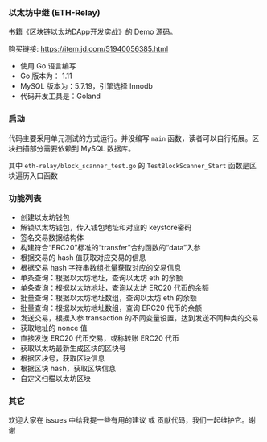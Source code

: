 ### 以太坊中继 (ETH-Relay)

书籍《区块链以太坊DApp开发实战》的 Demo 源码。

购买链接: https://item.jd.com/51940056385.html

* 使用 Go 语言编写
* Go 版本为： 1.11
* MySQL 版本为：5.7.19，引擎选择 Innodb
* 代码开发工具是：Goland

### 启动

代码主要采用单元测试的方式运行。并没编写 `main` 函数，读者可以自行拓展。区块扫描部分需要依赖到 MySQL 数据库。

其中 `eth-relay/block_scanner_test.go` 的 `TestBlockScanner_Start` 函数是区块遍历入口函数

### 功能列表

* 创建以太坊钱包
* 解锁以太坊钱包，传入钱包地址和对应的 keystore密码
* 签名交易数据结构体
* 构建符合“ERC20”标准的“transfer”合约函数的“data”入参
* 根据交易的 hash 值获取对应交易的信息
* 根据交易 hash 字符串数组批量获取对应的交易信息
* 单条查询：根据以太坊地址，查询以太坊 eth 的余额
* 单条查询：根据以太坊地址，查询以太坊 ERC20 代币的余额
* 批量查询：根据以太坊地址数组，查询以太坊 eth 的余额
* 批量查询：根据以太坊地址数组，查询 ERC20 代币的余额
* 发送交易，根据入参 transaction 的不同变量设置，达到发送不同种类的交易
* 获取地址的 nonce 值
* 直接发送 ERC20 代币交易，或称转账 ERC20 代币
* 获取以太坊最新生成区块的区块号
* 根据区块号，获取区块信息
* 根据区块 hash，获取区块信息
* 自定义扫描以太坊区块

### 其它

欢迎大家在 issues 中给我提一些有用的建议 或 贡献代码，我们一起维护它。谢谢
